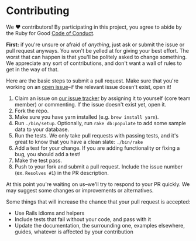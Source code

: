 # Contributing

We ♥ contributors! By participating in this project, you agree to abide by the
Ruby for Good [Code of Conduct](CODE_OF_CONDUCT.md).

**First:** if you're unsure or afraid of *anything*, just ask or submit the
issue or pull request anyways. You won't be yelled at for giving your best
effort. The worst that can happen is that you'll be politely asked to change
something. We appreciate any sort of contributions, and don't want a wall of
rules to get in the way of that.

Here are the basic steps to submit a pull request. Make sure that you're working
on an [open issue](https://github.com/rubyforgood/demand-progress/issues)–if the
relevant issue doesn't exist, open it!

1. Claim an issue on
   [our issue tracker](https://github.com/rubyforgood/demand-progress/issues) by
   assigning it to yourself (core team member) or commenting. If the issue
   doesn't exist yet, open it.
1. Fork the repo.
1. Make sure you have yarn installed (e.g. `brew install yarn`).
1. Run `./bin/setup`. Optionally, run `rake db:populate` to add some sample data
   to your database.
1. Run the tests. We only take pull requests with passing tests, and it's great
   to know that you have a clean slate: `./bin/rake`
1. Add a test for your change. If you are adding functionality or fixing a
   bug, you should add a test!
1. Make the test pass.
1. Push to your fork and submit a pull request. Include the issue number
   (ex. `Resolves #1`) in the PR description.

At this point you're waiting on us–we'll try to respond to your PR quickly.
We may suggest some changes or improvements or alternatives.

Some things that will increase the chance that your pull request is accepted:

* Use Rails idioms and helpers
* Include tests that fail without your code, and pass with it
* Update the documentation, the surrounding one, examples elsewhere, guides,
  whatever is affected by your contribution
